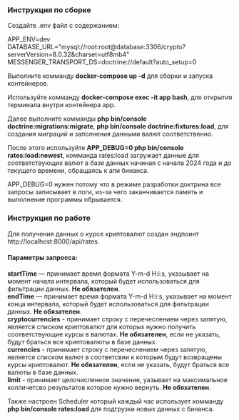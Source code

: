 ### Инструкция по сборке
Создайте .env файл с содержанием:

APP_ENV=dev<br>
DATABASE_URL="mysql://root:root@database:3306/crypto?serverVersion=8.0.32&charset=utf8mb4"<br>
MESSENGER_TRANSPORT_DS=doctrine://default?auto_setup=0<br>

Выполните комманду **docker-compose up -d** для сборки и запуска контейнеров.<br>

Используйте комманду **docker-compose exec -it app bash**, для открытия терминала внутри контейнера app.<br>

Далее выполните комманды **php bin/console doctrine:migrations:migrate**, **php bin/console doctrine:fixtures:load**, 
для создания миграций и заполнения данными валют соответственно.<br>

После этого используйте **APP_DEBUG=0 php bin/console rates:load:newest**, комманда rates:load 
загружает данные для соответствующих валют в базе данных начиная с начала 2024 года и до текущего времени, обращаясь к апи бинанса.<br>

APP_DEBUG=0 нужен потому что в режиме разработки доктрина все запросы записывает в логи, из-за чего заканчивается память и выполнение программы обрывается.<br>

### Инструкция по работе

Для получения данных о курсе криптовалют создан эндпоинт http://localhost:8000/api/rates.
#### Параметры запросса:
**startTime** — принимает время формата Y-m-d H:i:s, указывает на момент начала интервала, который будет использоваться для фильтрации данных. **Не обязателен**.<br>
**endTime** — принимает время формата Y-m-d H:i:s, указывает на момент конца интервала, который будет использоваться для фильтрации данных. **Не обязателен**.<br>
**cryptocurrencies** - принимает строку с перечеслением через запятую, является списком криптовалют для которых нужно получить соответствующие курсы в валютах. **Не обязателен**, если не указать, будут браться все криптовалюты в базе данных.<br>
**currencies** - принимает строку с перечеслением через запятую, является списком валют в соответсвии к которым будут возвращены курсы криптовалют. **Не обязателен**, если не указать, будут браться все валюты в базе данных.<br>
**limit** - принимает целочисленное значение, уазывает на максимальное колличетсво результатов которое нужно вернуть. **Не обязателен**.<br>

Также настроен Scheduler который каждый час использует комманду **php bin/console rates:load** для подгрузки новых данных с бинанса.

